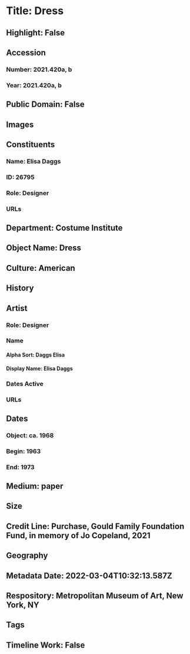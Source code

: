 # Title: Dress
## Highlight: False
## Accession
### Number: 2021.420a, b
### Year: 2021.420a, b
## Public Domain: False
## Images
## Constituents
### Name: Elisa Daggs
### ID: 26795
### Role: Designer
### URLs
## Department: Costume Institute
## Object Name: Dress
## Culture: American
## History
## Artist
### Role: Designer
### Name
#### Alpha Sort: Daggs Elisa
#### Display Name: Elisa Daggs
### Dates Active
### URLs
## Dates
### Object: ca. 1968
### Begin: 1963
### End: 1973
## Medium: paper
## Size
## Credit Line: Purchase, Gould Family Foundation Fund, in memory of Jo Copeland, 2021
## Geography
## Metadata Date: 2022-03-04T10:32:13.587Z
## Respository: Metropolitan Museum of Art, New York, NY
## Tags
## Timeline Work: False